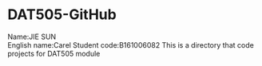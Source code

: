 # DAT505-GitHub
Name:JIE SUN    
English name:Carel
Student code:B161006082
This is a directory that code projects for  DAT505 module
